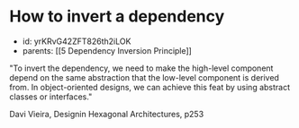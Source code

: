 # How to invert a dependency
* id: yrKRvG42ZFT826th2iLOK
* parents: [[5 Dependency Inversion Principle]]

"To invert the dependency, we need to make the high-level component depend on the same abstraction that the low-level component is derived from. In object-oriented designs, we can achieve this feat by using abstract classes or interfaces."

Davi Vieira, Designin Hexagonal Architectures, p253